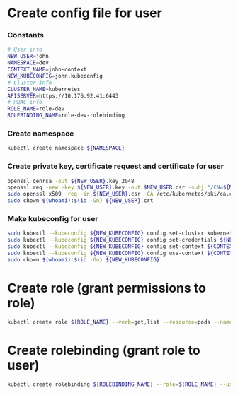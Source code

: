 # Create config file for user

### Constants
```bash
# User info
NEW_USER=john
NAMESPACE=dev
CONTEXT_NAME=john-context
NEW_KUBECONFIG=john.kubeconfig
# Cluster info
CLUSTER_NAME=kubernetes
APISERVER=https://10.176.92.41:6443
# RBAC info
ROLE_NAME=role-dev
ROLEBINDING_NAME=role-dev-rolebinding
```

### Create namespace
```bash
kubectl create namespace ${NAMESPACE}
```

### Create private key, certificate request and certificate for user
```bash
openssl genrsa -out ${NEW_USER}.key 2048
openssl req -new -key ${NEW_USER}.key -out $NEW_USER.csr -subj "/CN=${NEW_USER}/O=${NAMESPACE}"
sudo openssl x509 -req -in ${NEW_USER}.csr -CA /etc/kubernetes/pki/ca.crt -CAkey /etc/kubernetes/pki/ca.key -CAcreateserial -out ${NEW_USER}.crt -days 365
sudo chown $(whoami):$(id -Gn) ${NEW_USER}.crt
```

### Make kubeconfig for user
```bash
sudo kubectl --kubeconfig ${NEW_KUBECONFIG} config set-cluster kubernetes --server https://10.176.92.41:6443 --certificate-authority=/etc/kubernetes/pki/ca.crt --embed-certs=true
sudo kubectl --kubeconfig ${NEW_KUBECONFIG} config set-credentials ${NEW_USER} --client-certificate ${NEW_USER}.crt --client-key ${NEW_USER}.key --embed-certs=true
sudo kubectl --kubeconfig ${NEW_KUBECONFIG} config set-context ${CONTEXT_NAME} --cluster ${CLUSTER_NAME} --namespace ${NAMESPACE} --user ${NEW_USER}
sudo kubectl --kubeconfig ${NEW_KUBECONFIG} config use-context ${CONTEXT_NAME}
sudo chown $(whoami):$(id -Gn) ${NEW_KUBECONFIG}
```

# Create role (grant permissions to role)
```bash
kubectl create role ${ROLE_NAME} --verb=get,list --resource=pods --namespace ${NAMESPACE}
```

# Create rolebinding (grant role to user)
```bash
kubectl create rolebinding ${ROLEBINDING_NAME} --role=${ROLE_NAME} --user=${NEW_USER} --namespace ${NAMESPACE}
```
